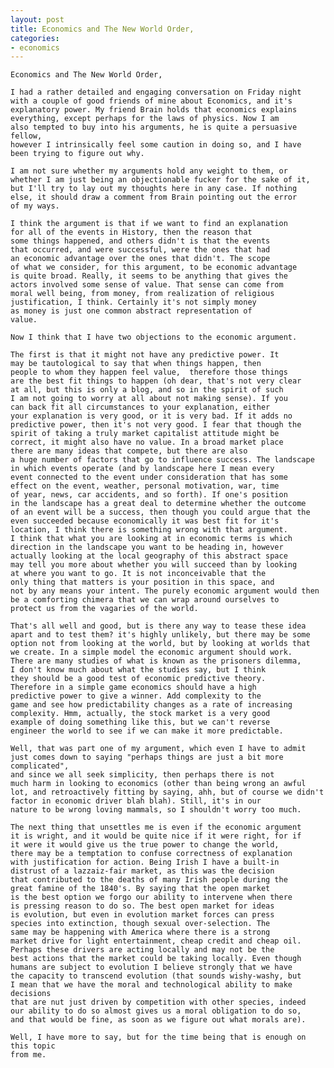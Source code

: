 ```yaml
---
layout: post
title: Economics and The New World Order,
categories: 
- economics
---
```


	Economics and The New World Order,
	
	I had a rather detailed and engaging conversation on Friday night
	with a couple of good friends of mine about Economics, and it's
	explanatory power. My friend Brain holds that economics explains
	everything, except perhaps for the laws of physics. Now I am
	also tempted to buy into his arguments, he is quite a persuasive fellow,
	however I intrinsically feel some caution in doing so, and I have
	been trying to figure out why.
	
	I am not sure whether my arguments hold any weight to them, or
	whether I am just being an objectionable fucker for the sake of it,
	but I'll try to lay out my thoughts here in any case. If nothing
	else, it should draw a comment from Brain pointing out the error 
	of my ways.
	
	I think the argument is that if we want to find an explanation 
	for all of the events in History, then the reason that 
	some things happened, and others didn't is that the events
	that occurred, and were successful, were the ones that had
	an economic advantage over the ones that didn't. The scope
	of what we consider, for this argument, to be economic advantage
	is quite broad. Really, it seems to be anything that gives the
	actors involved some sense of value. That sense can come from
	moral well being, from money, from realization of religious
	justification, I think. Certainly it's not simply money
	as money is just one common abstract representation of
	value. 
	 
	Now I think that I have two objections to the economic argument.
	
	The first is that it might not have any predictive power. It 
	may be tautological to say that when things happen, then
	people to whom they happen feel value,  therefore those things
	are the best fit things to happen (oh dear, that's not very clear
	at all, but this is only a blog, and so in the spirit of such
	I am not going to worry at all about not making sense). If you
	can back fit all circumstances to your explanation, either
	your explanation is very good, or it is very bad. If it adds no
	predictive power, then it's not very good. I fear that though the
	spirit of taking a truly market capitalist attitude might be 
	correct, it might also have no value. In a broad market place 
	there are many ideas that compete, but there are also 
	a huge number of factors that go to influence success. The landscape
	in which events operate (and by landscape here I mean every 
	event connected to the event under consideration that has some 
	effect on the event, weather, personal motivation, war, time
	of year, news, car accidents, and so forth). If one's position
	in the landscape has a great deal to determine whether the outcome
	of an event will be a success, then though you could argue that the
	even succeeded because economically it was best fit for it's 
	location, I think there is something wrong with that argument.
	I think that what you are looking at in economic terms is which 
	direction in the landscape you want to be heading in, however
	actually looking at the local geography of this abstract space
	may tell you more about whether you will succeed than by looking
	at where you want to go. It is not inconceivable that the 
	only thing that matters is your position in this space, and 
	not by any means your intent. The purely economic argument would then 
	be a comforting chimera that we can wrap around ourselves to 
	protect us from the vagaries of the world.
	
	That's all well and good, but is there any way to tease these idea
	apart and to test them? it's highly unlikely, but there may be some
	option not from looking at the world, but by looking at worlds that
	we create. In a simple model the economic argument should work. 
	There are many studies of what is known as the prisoners dilemma,
	I don't know much about what the studies say, but I think 
	they should be a good test of economic predictive theory.
	Therefore in a simple game economics should have a high 
	predictive power to give a winner. Add complexity to the 
	game and see how predictability changes as a rate of increasing
	complexity. Hmm, actually, the stock market is a very good 
	example of doing something like this, but we can't reverse 
	engineer the world to see if we can make it more predictable.
	
	Well, that was part one of my argument, which even I have to admit
	just comes down to saying "perhaps things are just a bit more complicated",
	and since we all seek simplicity, then perhaps there is not 
	much harm in looking to economics (other than being wrong an awful
	lot, and retroactively fitting by saying, ahh, but of course we didn't
	factor in economic driver blah blah). Still, it's in our
	nature to be wrong loving mammals, so I shouldn't worry too much.
	
	The next thing that unsettles me is even if the economic argument
	it is wright, and it would be quite nice if it were right, for if
	it were it would give us the true power to change the world, 
	there may be a temptation to confuse correctness of explanation
	with justification for action. Being Irish I have a built-in
	distrust of a lazzaiz-fair market, as this was the decision
	that contributed to the deaths of many Irish people during the 
	great famine of the 1840's. By saying that the open market
	is the best option we forgo our ability to intervene when there
	is pressing reason to do so. The best open market for ideas
	is evolution, but even in evolution market forces can press
	species into extinction, though sexual over-selection. The
	same may be happening with America where there is a strong
	market drive for light entertainment, cheap credit and cheap oil.
	Perhaps these drivers are acting locally and may not be the
	best actions that the market could be taking locally. Even though
	humans are subject to evolution I believe strongly that we have
	the capacity to transcend evolution (that sounds wishy-washy, but
	I mean that we have the moral and technological ability to make decisions
	that are nut just driven by competition with other species, indeed
	our ability to do so almost gives us a moral obligation to do so, 
	and that would be fine, as soon as we figure out what morals are).
	
	Well, I have more to say, but for the time being that is enough on this topic 
	from me.
	
	
	
	
